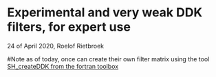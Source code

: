 # Experimental and very weak DDK filters, for expert use
24 of April 2020, Roelof Rietbroek

#Note as of today, once can create their own filter matrix using the tool [SH_createDDK from the fortran toolbox](https://github.com/strawpants/rlftlbx)

